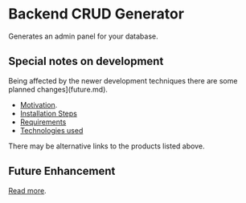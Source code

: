 # Backend CRUD Generator

Generates an admin panel for your database.


## Special notes on development

Being affected by the newer development techniques there are some planned changes](future.md).

 - [Motivation](motivation.md).
 - [Installation Steps](installation.md)
 - [Requirements](requirements.md)
 - [Technologies used](technologies.md)

There may be alternative links to the products listed above.


## Future Enhancement

[Read more](future.md).
